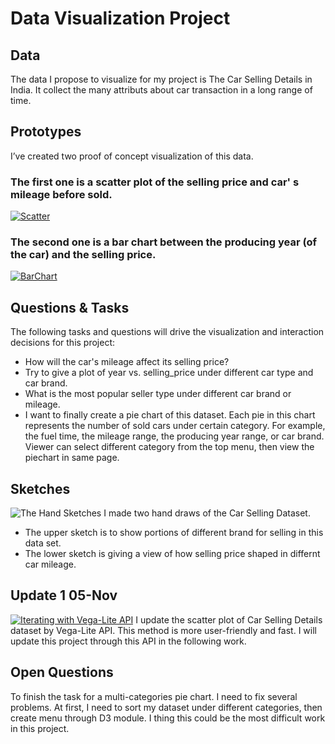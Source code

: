 # Data Visualization Project

## Data

The data I propose to visualize for my project is The Car Selling Details in India. It collect the many attributs about car transaction in a long range of time. 

## Prototypes

I’ve created two proof of concept visualization of this data. 

### The first one is a scatter plot of the selling price and car' s mileage before sold.
[![Scatter](https://user-images.githubusercontent.com/14350296/134438849-39a1ddf6-3a50-422a-badf-4eea745e07aa.png)](https://vizhub.com/RyanYun0017/047690e35ba0413193d9b9ba1b42781a)

### The second one is a bar chart between the producing year (of the car) and the selling price.
[![BarChart](https://user-images.githubusercontent.com/14350296/134439381-2da981dc-6446-4366-b086-4c72d9401458.png)](https://vizhub.com/RyanYun0017/1ea2a52a63f64aa388068889120bb512)


## Questions & Tasks

The following tasks and questions will drive the visualization and interaction decisions for this project:

 * How will the car's mileage affect its selling price?
 * Try to give a plot of year vs. selling_price under different car type and car brand.
 * What is the most popular seller type under different car brand or mileage.
 * I want to finally create a pie chart of this dataset. Each pie in this chart represents the number of sold cars under certain category. For example, the fuel time, the mileage range, the producing year range, or car brand. Viewer can select different category from the top menu, then view the piechart in same page. 

## Sketches

![The Hand Sketches](https://user-images.githubusercontent.com/14350296/134440610-9d0b9445-8df0-4744-bad9-9546bad3aee8.JPG)
I made two hand draws of the Car Selling Dataset. 
* The upper sketch is to show portions of different brand for selling in this data set.
* The lower sketch is giving a view of how selling price shaped in differnt car mileage.

## Update 1 05-Nov
[![Iterating with Vega-Lite API](https://user-images.githubusercontent.com/14350296/145515684-dd5fe1b8-a78b-4c5a-8129-bf323ef67165.png)](https://vizhub.com/RyanYun0017/be8be10fef604ef48c18950589e44fb4)
I update the scatter plot of Car Selling Details dataset by Vega-Lite API. This method is more user-friendly and fast. I will update this project through this API in the following work. 

## Open Questions

To finish the task for a multi-categories pie chart. I need to fix several problems. At first, I need to sort my dataset under different categories, then create menu through D3 module. I thing this could be the most difficult work in this project.
